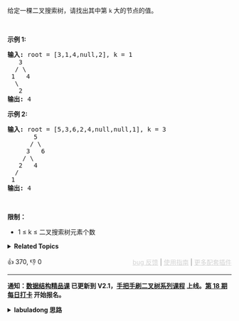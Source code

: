 <p>给定一棵二叉搜索树，请找出其中第 <code>k</code> 大的节点的值。</p>

<p>&nbsp;</p>

<p><strong>示例 1:</strong></p>

<pre>
<strong>输入:</strong> root = [3,1,4,null,2], k = 1
   3
  / \
 1   4
  \
&nbsp;  2
<strong>输出:</strong> 4</pre>

<p><strong>示例 2:</strong></p>

<pre>
<strong>输入:</strong> root = [5,3,6,2,4,null,null,1], k = 3
       5
      / \
     3   6
    / \
   2   4
  /
 1
<strong>输出:</strong> 4</pre>

<p>&nbsp;</p>

<p><strong>限制：</strong></p>

<ul> 
 <li>1 ≤ k ≤ 二叉搜索树元素个数</li> 
</ul>

<details><summary><strong>Related Topics</strong></summary>树 | 深度优先搜索 | 二叉搜索树 | 二叉树</details><br>

<div>👍 370, 👎 0<span style='float: right;'><span style='color: gray;'><a href='https://github.com/labuladong/fucking-algorithm/discussions/939' target='_blank' style='color: lightgray;text-decoration: underline;'>bug 反馈</a> | <a href='https://labuladong.gitee.io/article/fname.html?fname=jb插件简介' target='_blank' style='color: lightgray;text-decoration: underline;'>使用指南</a> | <a href='https://labuladong.github.io/algo/images/others/%E5%85%A8%E5%AE%B6%E6%A1%B6.jpg' target='_blank' style='color: lightgray;text-decoration: underline;'>更多配套插件</a></span></span></div>

<div id="labuladong"><hr>

**通知：[数据结构精品课](https://aep.h5.xeknow.com/s/1XJHEO) 已更新到 V2.1，[手把手刷二叉树系列课程](https://aep.xet.tech/s/3YGcq3) 上线。[第 18 期每日打卡](https://aep.xet.tech/s/2PLO1n) 开始报名。**

<details><summary><strong>labuladong 思路</strong></summary>

## 基本思路

这道题很像 [230. 二叉搜索树中第 K 小的元素](/problems/kth-smallest-element-in-a-bst)，只不过 230 题求第 `k` 小的值，这里求第 `k` 大的值。

你可以看下我在写的 230 题的思路，本题也可以利用 BST 的中序遍历计算第 `k` 大的元素。只不过常规的中序遍历得到的顺序是从小到大的，而我们想得到从大到小的顺序。

这也很简单，只要把中序遍历框架反过来，先递归遍历右子树，再递归遍历左子树，即可获得降序结果：

```java
void traverse(TreeNode root) {
    if (root == null) {
        return;
    }
    traverse(root.right);
    // 中序位置
    traverse(root.left);
}
```

所以只要把 230 题的解法稍加修改即可解决本题。

**标签：[二叉搜索树](https://mp.weixin.qq.com/mp/appmsgalbum?__biz=MzAxODQxMDM0Mw==&action=getalbum&album_id=2121995456690946054)**

## 解法代码

<div class="tab-panel"><div class="tab-nav">
<button data-tab-item="cpp" class="tab-nav-button btn " data-tab-group="default" onclick="switchTab(this)">cpp🤖</button>

<button data-tab-item="python" class="tab-nav-button btn " data-tab-group="default" onclick="switchTab(this)">python🤖</button>

<button data-tab-item="java" class="tab-nav-button btn active" data-tab-group="default" onclick="switchTab(this)">java🟢</button>

<button data-tab-item="go" class="tab-nav-button btn " data-tab-group="default" onclick="switchTab(this)">go🤖</button>

<button data-tab-item="javascript" class="tab-nav-button btn " data-tab-group="default" onclick="switchTab(this)">javascript🤖</button>
</div><div class="tab-content">
<div data-tab-item="cpp" class="tab-item " data-tab-group="default"><div class="highlight">

```cpp
// 注意：cpp 代码由 chatGPT🤖 根据我的 java 代码翻译，旨在帮助不同背景的读者理解算法逻辑。
// 本代码已经通过力扣的全部测试用例，可直接粘贴提交。

class Solution {
public:
    int kthLargest(TreeNode* root, int k) {
        // 利用 BST 的中序遍历特性
        traverse(root, k);
        return res;
    }

    // 记录结果
    int res = 0;
    // 记录当前元素的排名
    int rank = 0;
    void traverse(TreeNode* root, int k) {
        if (root == nullptr) {
            return;
        }
        traverse(root->right, k);
        /* 中序遍历代码位置 */
        rank++;
        if (k == rank) {
            // 找到第 k 大的元素
            res = root->val;
            return;
        }
        /*****************/
        traverse(root->left, k);
    }
};
```

</div></div>

<div data-tab-item="python" class="tab-item " data-tab-group="default"><div class="highlight">

```python
# 注意：python 代码由 chatGPT🤖 根据我的 java 代码翻译，旨在帮助不同背景的读者理解算法逻辑。
# 本代码还未经过力扣测试，仅供参考，如有疑惑，可以参照我写的 java 代码对比查看。

class Solution:
    def kthLargest(self, root: TreeNode, k: int) -> int:
        # 利用 BST 的中序遍历特性
        self.rank = 0
        self.traverse(root, k)
        return self.res
    
    # 记录结果
    res = 0
    # 记录当前元素的排名
    rank = 0
    
    def traverse(self, root: TreeNode, k: int) -> None:
        if not root:
            return
        
        self.traverse(root.right, k)
        """ 中序遍历代码位置 """
        self.rank += 1
        if self.rank == k:
            # 找到第 k 大的元素
            self.res = root.val
            return
        /*****************/
        self.traverse(root.left, k)
```

</div></div>

<div data-tab-item="java" class="tab-item active" data-tab-group="default"><div class="highlight">

```java
class Solution {
    public int kthLargest(TreeNode root, int k) {
        // 利用 BST 的中序遍历特性
        traverse(root, k);
        return res;
    }

    // 记录结果
    int res = 0;
    // 记录当前元素的排名
    int rank = 0;
    void traverse(TreeNode root, int k) {
        if (root == null) {
            return;
        }
        traverse(root.right, k);
        /* 中序遍历代码位置 */
        rank++;
        if (k == rank) {
            // 找到第 k 大的元素
            res = root.val;
            return;
        }
        /*****************/
        traverse(root.left, k);
    }
}
```

</div></div>

<div data-tab-item="go" class="tab-item " data-tab-group="default"><div class="highlight">

```go
// 注意：go 代码由 chatGPT🤖 根据我的 java 代码翻译，旨在帮助不同背景的读者理解算法逻辑。
// 本代码已经通过力扣的全部测试用例，可直接粘贴提交。

func kthLargest(root *TreeNode, k int) int {
    // 利用 BST 的中序遍历特性
    traverse := func(node *TreeNode, k int) {}
    res, rank := 0, 0

    traverse = func(node *TreeNode, k int) {
        if node == nil {
            return
        }
        traverse(node.Right, k)
        /* 中序遍历代码位置 */
        rank++
        if k == rank {
            // 找到第 k 大的元素
            res = node.Val
            return
        }
        /*****************/
        traverse(node.Left, k)
    }

    traverse(root, k)
    return res
}
```

</div></div>

<div data-tab-item="javascript" class="tab-item " data-tab-group="default"><div class="highlight">

```javascript
// 注意：javascript 代码由 chatGPT🤖 根据我的 java 代码翻译，旨在帮助不同背景的读者理解算法逻辑。
// 本代码已经通过力扣的全部测试用例，可直接粘贴提交。

var kthLargest = function(root, k) {
    let res = 0, rank = 0;

    const traverse = function(root, k) {
        if (root === null) {
            return;
        }
        traverse(root.right, k);
        /* 中序遍历代码位置 */
        rank++;
        if (k === rank) {
            // 找到第 k 大的元素
            res = root.val;
            return;
        }
        /*****************/
        traverse(root.left, k);
    }

    traverse(root, k);
    return res;
};
```

</div></div>
</div></div>

</details>
</div>




